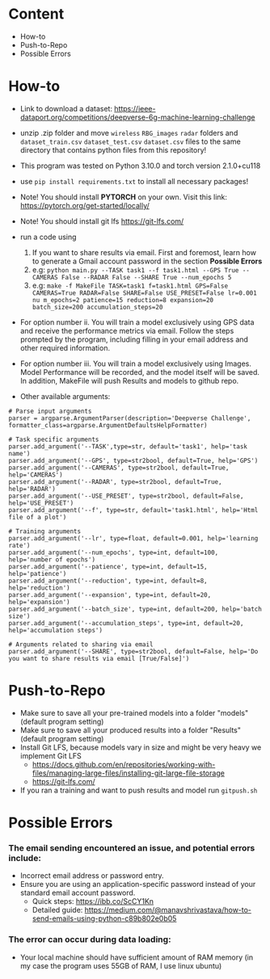 # Content
- How-to
- Push-to-Repo
- Possible Errors

# How-to
- Link to download a dataset: https://ieee-dataport.org/competitions/deepverse-6g-machine-learning-challenge

- unzip .zip folder and move `wireless` `RBG_images` `radar` folders and `dataset_train.csv` `dataset_test.csv` `dataset.csv` files to the same directory that contains python files from this repository! 

- This program was tested on Python 3.10.0 and torch version 2.1.0+cu118

- use `pip install requirements.txt` to install all necessary packages!

- Note! You should install **PYTORCH** on your own. Visit this link: https://pytorch.org/get-started/locally/

- Note! You should install git lfs https://git-lfs.com/

- run a code using
   1. If you want to share results via email. First and foremost, learn how to generate a Gmail account password in the section **Possible Errors**
   2. e.g: `python main.py --TASK task1 --f task1.html --GPS True --CAMERAS False --RADAR False --SHARE True --num_epochs 5`
   3. e.g: `make -f MakeFile TASK=task1 f=task1.html GPS=False CAMERAS=True RADAR=False SHARE=False USE_PRESET=False lr=0.001 nu
m_epochs=2 patience=15 reduction=8 expansion=20 batch_size=200 accumulation_steps=20`

- For option number ii. You will train a model exclusively using GPS data and receive the performance metrics via email. Follow the steps prompted by the program, including filling in your email address and other required information.
- For option number iii. You will train a model exclusively using Images. Model Performance will be recorded, and the model itself will be saved. In addition, MakeFile will push Results and models to github repo.

- Other available arguments:
```
# Parse input arguments
parser = argparse.ArgumentParser(description='Deepverse Challenge', formatter_class=argparse.ArgumentDefaultsHelpFormatter)

# Task specific arguments
parser.add_argument('--TASK',type=str, default='task1', help='task name')
parser.add_argument('--GPS', type=str2bool, default=True, help='GPS')
parser.add_argument('--CAMERAS', type=str2bool, default=True, help='CAMERAS')
parser.add_argument('--RADAR', type=str2bool, default=True, help='RADAR')
parser.add_argument('--USE_PRESET', type=str2bool, default=False, help='USE_PRESET')
parser.add_argument('--f', type=str, default='task1.html', help='Html file of a plot')

# Training arguments
parser.add_argument('--lr', type=float, default=0.001, help='learning rate')
parser.add_argument('--num_epochs', type=int, default=100, help='number of epochs')
parser.add_argument('--patience', type=int, default=15, help='patience')
parser.add_argument('--reduction', type=int, default=8, help='reduction')
parser.add_argument('--expansion', type=int, default=20, help='expansion')
parser.add_argument('--batch_size', type=int, default=200, help='batch size')
parser.add_argument('--accumulation_steps', type=int, default=20, help='accumulation steps')

# Arguments related to sharing via email
parser.add_argument('--SHARE', type=str2bool, default=False, help='Do you want to share results via email [True/False]')
```

# Push-to-Repo
- Make sure to save all your pre-trained models into a folder "models" (default program setting)
- Make sure to save all your produced results into a folder "Results" (default program setting)
- Install Git LFS, because models vary in size and might be very heavy we implement Git LFS
    - https://docs.github.com/en/repositories/working-with-files/managing-large-files/installing-git-large-file-storage
    - https://git-lfs.com/
- If you ran a training and want to push results and model run `gitpush.sh`

# Possible Errors
### The email sending encountered an issue, and potential errors include:
- Incorrect email address or password entry.
- Ensure you are using an application-specific password instead of your standard email account password.
   - Quick steps: https://ibb.co/ScCY1Kn
   - Detailed guide: https://medium.com/@manavshrivastava/how-to-send-emails-using-python-c89b802e0b05

### The error can occur during data loading:
- Your local machine should have sufficient amount of RAM memory (in my case the program uses 55GB of RAM, I use linux ubuntu)
